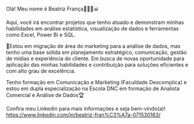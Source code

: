 Olá! Meu nome é Beatriz França👩🏻‍💻📊

Aqui, você irá encontrar projetos que tenho atuado e demonstram minhas habilidades em análise estatística, visualização de dados e ferramentas como Excel, Power Bi e SQL.

🎯Estou em migração de área do marketing para a análise de dados, mas tenho uma base sólida em planejamento estratégico, comunicação, gestão de mídias e experiência do cliente. 
Em busca de novas oportunidade para aplicação das minhas habilidades e contribuição para soluções eficientes e com alto grau de excelência. 

Tenho formação em Comunicação e Marketing (Faculdade Descomplica) e estou em dupla especialização na Escola DNC em formação de Analista Comercial e Análise de Dados🏆

Confira meu Linkedin para mais informações e seja bem-vindo(a)!
https://www.linkedin.com/in/beatriz-fran%C3%A7a-071530163/
